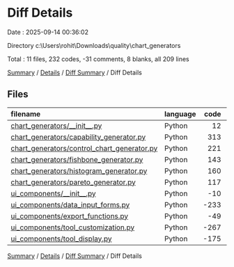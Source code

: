 # Diff Details

Date : 2025-09-14 00:36:02

Directory c:\\Users\\rohit\\Downloads\\quality\\chart_generators

Total : 11 files,  232 codes, -31 comments, 8 blanks, all 209 lines

[Summary](results.md) / [Details](details.md) / [Diff Summary](diff.md) / Diff Details

## Files
| filename | language | code | comment | blank | total |
| :--- | :--- | ---: | ---: | ---: | ---: |
| [chart\_generators/\_\_init\_\_.py](/chart_generators/__init__.py) | Python | 12 | 4 | 2 | 18 |
| [chart\_generators/capability\_generator.py](/chart_generators/capability_generator.py) | Python | 313 | 39 | 66 | 418 |
| [chart\_generators/control\_chart\_generator.py](/chart_generators/control_chart_generator.py) | Python | 221 | 30 | 44 | 295 |
| [chart\_generators/fishbone\_generator.py](/chart_generators/fishbone_generator.py) | Python | 143 | 27 | 32 | 202 |
| [chart\_generators/histogram\_generator.py](/chart_generators/histogram_generator.py) | Python | 160 | 24 | 37 | 221 |
| [chart\_generators/pareto\_generator.py](/chart_generators/pareto_generator.py) | Python | 117 | 20 | 29 | 166 |
| [ui\_components/\_\_init\_\_.py](/ui_components/__init__.py) | Python | -10 | -4 | -2 | -16 |
| [ui\_components/data\_input\_forms.py](/ui_components/data_input_forms.py) | Python | -233 | -33 | -69 | -335 |
| [ui\_components/export\_functions.py](/ui_components/export_functions.py) | Python | -49 | -104 | -37 | -190 |
| [ui\_components/tool\_customization.py](/ui_components/tool_customization.py) | Python | -267 | -14 | -51 | -332 |
| [ui\_components/tool\_display.py](/ui_components/tool_display.py) | Python | -175 | -20 | -43 | -238 |

[Summary](results.md) / [Details](details.md) / [Diff Summary](diff.md) / Diff Details